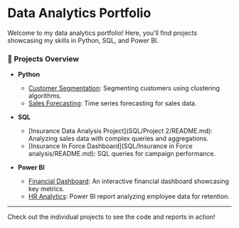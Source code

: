 # Data Analytics Portfolio

Welcome to my data analytics portfolio! Here, you'll find projects showcasing my skills in Python, SQL, and Power BI.

### 📁 Projects Overview

- **Python**
  - [Customer Segmentation](Python/Customer_Segmentation/README.md): Segmenting customers using clustering algorithms.
  - [Sales Forecasting](Python/Sales_Forecasting/README.md): Time series forecasting for sales data.

- **SQL**
  - [Insurance Data Analysis Project](SQL/Project 2/README.md): Analyzing sales data with complex queries and aggregations.
  - [Insurance In Force Dashboard](SQL/Insurance in Force analysis/README.md): SQL queries for campaign performance.

- **Power BI**
  - [Financial Dashboard](PowerBI/Financial_Report/README.md): An interactive financial dashboard showcasing key metrics.
  - [HR Analytics](PowerBI/HR_Analytics/README.md): Power BI report analyzing employee data for retention.

---

Check out the individual projects to see the code and reports in action!
